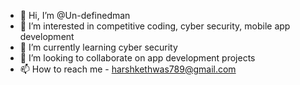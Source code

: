 - 👋 Hi, I’m @Un-definedman
- 👀 I’m interested in competitive coding, cyber security, mobile app development
- 🌱 I’m currently learning cyber security
- 💞️ I’m looking to collaborate on app development projects 
- 📫 How to reach me - harshkethwas789@gmail.com

<!---
Un-definedman/Un-definedman is a ✨ special ✨ repository because its `README.md` (this file) appears on your GitHub profile.
You can click the Preview link to take a look at your changes.
--->
